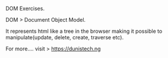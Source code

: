 DOM Exercises.

DOM > Document Object Model.

It represents html like a tree in the browser making it possible to manipulate(update, delete, create, traverse etc).



For more.... visit > https://dunistech.ng
